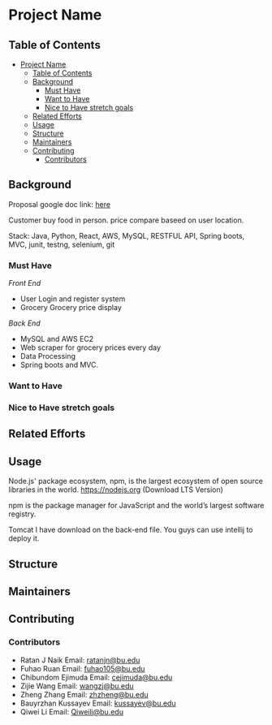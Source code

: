 # Project Name

## Table of Contents
- [Project Name](#project-name)
  - [Table of Contents](#table-of-contents)
  - [Background](#background)
    - [Must Have](#must-have)
    - [Want to Have](#want-to-have)
    - [Nice to Have stretch goals](#nice-to-have-stretch-goals)
  - [Related Efforts](#related-efforts)
  - [Usage](#usage)
  - [Structure](#structure)
  - [Maintainers](#maintainers)
  - [Contributing](#contributing)
    - [Contributors](#contributors)

## Background
Proposal google doc link: [here](https://docs.google.com/document/d/19A-Ovdj1PSGlUoQklYVjRKVRHxpZLoF1OxOf17hxW4E/edit)

Customer buy food in person. price compare baseed on user location.

Stack: Java, Python, React, AWS, MySQL, RESTFUL API, Spring boots, MVC, junit, testng, selenium, git
### Must Have
<em>Front End</em>
- User Login and register system
- Grocery Grocery price display 
 
<em>Back End</em>
- MySQL and AWS EC2
- Web scraper for grocery prices every day
- Data Processing
- Spring boots and MVC.
 

### Want to Have

### Nice to Have stretch goals
## Related Efforts
## Usage
Node.js' package ecosystem, npm, is the largest ecosystem of open source libraries in the world.
https://nodejs.org (Download LTS Version)

npm is the package manager for JavaScript and the world’s largest software registry. 

Tomcat I have download on the back-end file. You guys can use intellij to deploy it.
## Structure

## Maintainers
## Contributing

### Contributors
- Ratan J Naik 
Email: ratanjn@bu.edu
- Fuhao Ruan
Email: fuhao105@bu.edu
- Chibundom Ejimuda
Email: cejimuda@bu.edu
- Zijie Wang
Email: wangzj@bu.edu
- Zheng Zhang
Email: zhzheng@bu.edu
-  Bauyrzhan Kussayev
Email: kussayev@bu.edu
- Qiwei Li
Email: Qiweili@bu.edu

